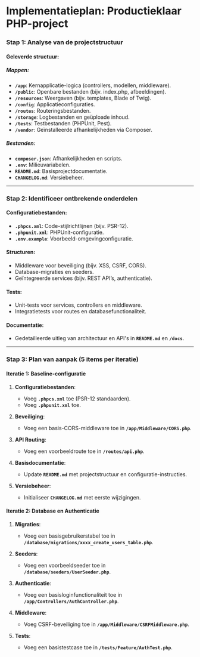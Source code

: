 # **Implementatieplan: Productieklaar PHP-project**

### **Stap 1: Analyse van de projectstructuur**

#### **Geleverde structuur**:
##### **Mappen**:
- **`/app`**: Kernapplicatie-logica (controllers, modellen, middleware).  
- **`/public`**: Openbare bestanden (bijv. index.php, afbeeldingen).  
- **`/resources`**: Weergaven (bijv. templates, Blade of Twig).  
- **`/config`**: Applicatieconfiguraties.  
- **`/routes`**: Routeringsbestanden.  
- **`/storage`**: Logbestanden en geüploade inhoud.  
- **`/tests`**: Testbestanden (PHPUnit, Pest).  
- **`/vendor`**: Geïnstalleerde afhankelijkheden via Composer.  

##### **Bestanden**:
- **`composer.json`**: Afhankelijkheden en scripts.  
- **`.env`**: Milieuvariabelen.  
- **`README.md`**: Basisprojectdocumentatie.  
- **`CHANGELOG.md`**: Versiebeheer.  

---

### **Stap 2: Identificeer ontbrekende onderdelen**

#### **Configuratiebestanden**:
- **`.phpcs.xml`**: Code-stijlrichtlijnen (bijv. PSR-12).  
- **`.phpunit.xml`**: PHPUnit-configuratie.  
- **`.env.example`**: Voorbeeld-omgevingconfiguratie.  

#### **Structuren**:
- Middleware voor beveiliging (bijv. XSS, CSRF, CORS).  
- Database-migraties en seeders.  
- Geïntegreerde services (bijv. REST API’s, authenticatie).  

#### **Tests**:
- Unit-tests voor services, controllers en middleware.  
- Integratietests voor routes en databasefunctionaliteit.  

#### **Documentatie**:
- Gedetailleerde uitleg van architectuur en API's in **`README.md`** en **`/docs`**.  

---

### **Stap 3: Plan van aanpak (5 items per iteratie)**

#### **Iteratie 1: Baseline-configuratie**

1. **Configuratiebestanden**:
   - Voeg **`.phpcs.xml`** toe (PSR-12 standaarden).  
   - Voeg **`.phpunit.xml`** toe.  

2. **Beveiliging**:
   - Voeg een basis-CORS-middleware toe in **`/app/Middleware/CORS.php`**.  

3. **API Routing**:
   - Voeg een voorbeeldroute toe in **`/routes/api.php`**.  

4. **Basisdocumentatie**:
   - Update **`README.md`** met projectstructuur en configuratie-instructies.  

5. **Versiebeheer**:
   - Initialiseer **`CHANGELOG.md`** met eerste wijzigingen.  

#### **Iteratie 2: Database en Authenticatie**

1. **Migraties**:
   - Voeg een basisgebruikerstabel toe in **`/database/migrations/xxxx_create_users_table.php`**.  

2. **Seeders**:
   - Voeg een voorbeeldseeder toe in **`/database/seeders/UserSeeder.php`**.  

3. **Authenticatie**:
   - Voeg een basisloginfunctionaliteit toe in **`/app/Controllers/AuthController.php`**.  

4. **Middleware**:
   - Voeg CSRF-beveiliging toe in **`/app/Middleware/CSRFMiddleware.php`**.  

5. **Tests**:
   - Voeg een basistestcase toe in **`/tests/Feature/AuthTest.php`**.  
